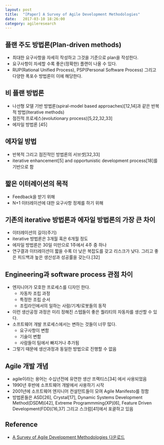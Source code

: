 ```yaml
---
layout: post
title:  "[Paper] A Survey of Agile Development Methodologies"
date:   2017-03-10 18:26:00
category: agileresearch
---
```



## 플랜 주도 방법론(Plan-driven methods)
* 최대한 요구사항을 자세히 작성하고 그것을 기준으로 plan을 작성한다.
* 요구사항이 자세할 수록 좋은(정확한) 플랜이 나올 수 있다.
* RUP(Rational Unified Process), PSP(Personal Software Process) 그리고 다양한 폭포수 방법론이 이에 해당한다.



## 비 플랜 방법론
* 나선형 모델 기반 방법론(spiral-model based approaches)[12,14]과 같은 반복적 방법(Iterative methods)
* 점진적 프로세스(evolutionary process)[5,22,32,33]
* 에자일 방법론 [45] 



## 에자일 방법
* 반복적 그리고 점진적인 방법론의 서브셋[32,33]
* iterative enhancement[5] and opportunistic development process[18]를 기반으로 함



## 짧은 이터레이션의 목적
* Feedback을 받기 위해
* N+1 이터레이션에 대한 요구사항 정제를 하기 위해



## 기존의 iterative 방법론과 에자일 방법론의 가장 큰 차이
* 이터레이션의 길이(주기)
* iterative 방법론은 3개월 혹은 6개월 정도
* 에자일 방법론은 30일 미만으로 1주에서 4주 중 하나
* 연구결과 이터레이션이 짧을 수록 더 낮은 복잡도를 갖고 리스크가 낮다. 그리고 좋은 피드백과 높은 생산성과 성공률을 갖는다.[32]



## Engineering과 software process 관점 차이
* 엔지니어가 모호한 프로세스를 디자인 한다.
    * 자동차 조립 과정
    * 특정한 조립 순서
    * 조립라인에서의 일하는 사람/기계/로봇들의 동작
* 이런 생산공정 과정은 미리 정해진 스텝들이 좋은 퀄리티의 자동차를 생산할 수 있다.
* 소프트웨어 개발 프로세스에서는 변하는 것들이 너무 많다.
    * 요구사항이 변함
    * 기술이 변함
    * 사람들이 팀에서 빠지거나 추가됨
* 그렇기 때문에 생산과정과 동일한 방법으로 진행할 수 없음



## Agile 개발 개념
* agile이라는 용어는 수십년전에 유연한 생산 프랙티스[34] 에서 사용되었음
* 1990년 후반에 소프트웨어 개발에서 사용하기 시작
* 2001년에 소프트웨어 엔지니어 컨설턴트들이 모여 Agile Manifesto를 정함
* 방법론들은 ASD[26], Crystal[17], Dynamic Systems Development Method(DSDM)[42], Extreme Programmming(XP)[6], Feature Driven Development(FDD)[16,37] 그리고 스크럼[41]에서 포괄하고 있음



## Reference
- [A Survey of Agile Development Methodologies 다운로드](http://agile.csc.ncsu.edu/SEMaterials/AgileMethods.pdf)
